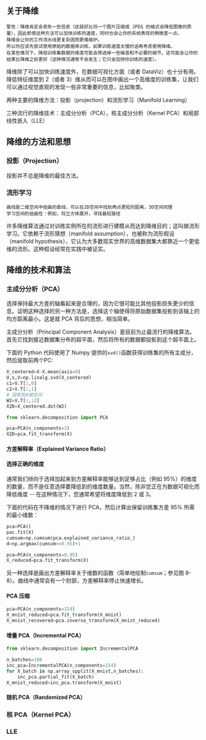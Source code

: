 ## 关于降维

```
警告：降维肯定会丢失一些信息（这就好比将一个图片压缩成 JPEG 的格式会降低图像的质量），因此即使这种方法可以加快训练的速度，同时也会让你的系统表现的稍微差一点。
降维会让你的工作流水线更复杂因而更难维护。
所以你应该先尝试使用原始的数据来训练，如果训练速度太慢的话再考虑使用降维。
在某些情况下，降低训练集数据的维度可能会筛选掉一些噪音和不必要的细节，这可能会让你的结果比降维之前更好（这种情况通常不会发生；它只会加快你训练的速度）。
```

降维除了可以加快训练速度外，在数据可视化方面（或者 DataViz）也十分有用。降低特征维度到 2（或者 3）维从而可以在图中画出一个高维度的训练集，让我们可以通过视觉直观的发现一些非常重要的信息，比如聚类。

两种主要的降维方法：投影（projection）和流形学习（Manifold Learning）

三种流行的降维技术：主成分分析（PCA），核主成分分析（Kernel PCA）和局部线性嵌入（LLE）



## 降维的方法和思想

### 投影（Projection）

投影并不总是降维的最佳方法。



### 流形学习

```
曲线是二维空间中扭曲的直线，可以在2D空间中找到两点更短的距离，3D空间同理
学习空间的扭曲性：例如，将立方体展开，寻找最短路径
```



许多降维算法通过对训练实例所在的流形进行建模从而达到降维目的；这叫做流形学习。它依赖于流形猜想（manifold assumption），也被称为流形假设（manifold hypothesis），它认为大多数现实世界的高维数据集大都靠近一个更低维的流形。这种假设经常在实践中被证实。



## 降维的技术和算法

### 主成分分析（PCA）

 选择保持最大方差的轴看起来是合理的，因为它很可能比其他投影损失更少的信息。证明这种选择的另一种方法是，选择这个轴使得将原始数据集投影到该轴上的均方距离最小。这是就 PCA 背后的思想，相当简单。 

 主成分分析（Principal Component Analysis）是目前为止最流行的降维算法。首先它找到接近数据集分布的超平面，然后将所有的数据都投影到这个超平面上。 

下面的 Python 代码使用了 Numpy 提供的`svd()`函数获得训练集的所有主成分，然后提取前两个PC:

```python
X_centered=X-X.mean(axis=0)
U,s,V=np.linalg.svd(X_centered)
c1=V.T[:,0]
c2=V.T[:,1]
# 投影到d维空间
W2=V.T[:,:2]
X2D=X_centered.dot(W2)
```

```python
from sklearn.decomposition import PCA

pca=PCA(n_components=2)
X2D=pca.fit_transform(X)
```



#### 方差解释率（Explained Variance Ratio）



#### 选择正确的维度

通常我们倾向于选择加起来到方差解释率能够达到足够占比（例如 95%）的维度的数量，而不是任意选择要降低到的维度数量。当然，除非您正在为数据可视化而降低维度 -- 在这种情况下，您通常希望将维度降低到 2 或 3。

下面的代码在不降维的情况下进行 PCA，然后计算出保留训练集方差 95% 所需的最小维数：

```python
pca=PCA()
pac.fit(X)
cumsum=np.cumsum(pca.explained_variance_ratio_)
d=np.argmax(cumsum>=0.95)+1

pca=PCA(n_components=0.95)
X_reduced=pca.fit_transform(X)
```

 另一种选择是画出方差解释率关于维数的函数（简单地绘制`cumsum`；参见图 8-8）。曲线中通常会有一个肘部，方差解释率停止快速增长。 



#### PCA 压缩

```python
pca=PCA(n_components=154)
X_mnist_reduced=pca.fit_transform(X_mnist)
X_mnist_recovered=pca.inverse_transform(X_mnist_reduced)
```



#### 增量 PCA（Incremental PCA）

```python
from sklearn.decomposition import IncrementalPCA

n_batches=100
inc_pca=IncrementalPCA(n_components=154)
for X_batch in np.array_spplit(X_mnist,n_batches):
    inc_pca.partial_fit(X_batch)
X_mnist_reduced=inc_pca.transform(X_mnist)
```



#### 随机 PCA（Randomized PCA）



### 核 PCA（Kernel PCA）

### LLE

